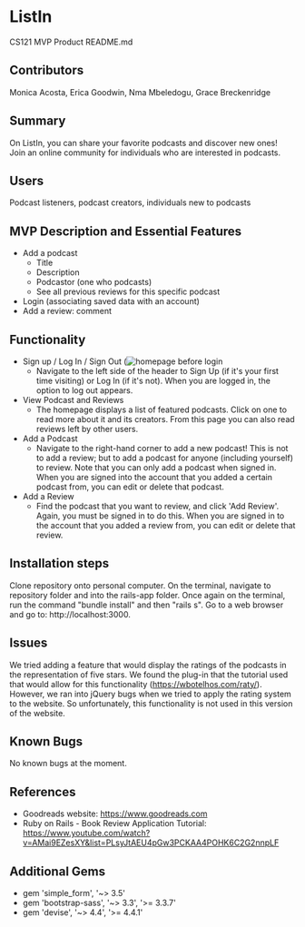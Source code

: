 # ListIn
CS121 MVP Product
README.md

## Contributors
Monica Acosta, Erica Goodwin, Nma Mbeledogu, Grace Breckenridge

## Summary
On ListIn, you can share your favorite podcasts and discover new ones! Join an online community for individuals who are interested in podcasts.

## Users
Podcast listeners, podcast creators, individuals new to podcasts

## MVP Description and Essential Features
- Add a podcast
  - Title
  - Description
  - Podcastor (one who podcasts)
  - See all previous reviews for this specific podcast
- Login (associating saved data with an account)
- Add a review: comment

## Functionality 
- Sign up / Log In / Sign Out (![homepage before login](ReadMe-Screenshots/homepage) 
	- Navigate to the left side of the header to Sign Up (if it's your first time visiting) or Log In (if it's not). When you are logged in, the option to log out appears. 
- View Podcast and Reviews
	- The homepage displays a list of featured podcasts. Click on one to read more about it and its creators. From this page you can also read reviews left by other users. 
- Add a Podcast
	- Navigate to the right-hand corner to add a new podcast! This is not to add a review; but to add a podcast for anyone (including yourself) to review. Note that you can only add a podcast when signed in. When you are signed into the account that you added a certain podcast from, you can edit or delete that podcast. 
- Add a Review
	- Find the podcast that you want to review, and click 'Add Review'. Again, you must be signed in to do this. When you are signed in to the account that you added a review from, you can edit or delete that review. 
	
## Installation steps 
Clone repository onto personal computer. On the terminal, navigate to repository folder and into the rails-app folder. Once again on the terminal, run the command "bundle install" and then "rails s". Go to a web browser and go to: http://localhost:3000.

## Issues
We tried adding a feature that would display the ratings of the podcasts in the representation of five stars. We found the plug-in that the tutorial used that would allow for this functionality (https://wbotelhos.com/raty/). However, we ran into jQuery bugs when we tried to apply the rating system to the website. So unfortunately, this functionality is not used in this version of the website. 

## Known Bugs
No known bugs at the moment. 

## References
- Goodreads website: https://www.goodreads.com
- Ruby on Rails - Book Review Application Tutorial: https://www.youtube.com/watch?v=AMai9EZesXY&list=PLsyJtAEU4pGw3PCKAA4POHK6C2G2nnpLF

## Additional Gems
- gem 'simple_form', '~> 3.5'
- gem 'bootstrap-sass', '~> 3.3', '>= 3.3.7'
- gem 'devise', '~> 4.4', '>= 4.4.1'
